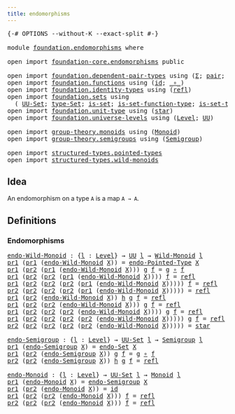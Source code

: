 ```yaml
---
title: endomorphisms
---
```


<pre class="Agda"><a id="39" class="Symbol">{-#</a> <a id="43" class="Keyword">OPTIONS</a> <a id="51" class="Pragma">--without-K</a> <a id="63" class="Pragma">--exact-split</a> <a id="77" class="Symbol">#-}</a>

<a id="82" class="Keyword">module</a> <a id="89" href="foundation.endomorphisms.html" class="Module">foundation.endomorphisms</a> <a id="114" class="Keyword">where</a>

<a id="121" class="Keyword">open</a> <a id="126" class="Keyword">import</a> <a id="133" href="foundation-core.endomorphisms.html" class="Module">foundation-core.endomorphisms</a> <a id="163" class="Keyword">public</a>

<a id="171" class="Keyword">open</a> <a id="176" class="Keyword">import</a> <a id="183" href="foundation.dependent-pair-types.html" class="Module">foundation.dependent-pair-types</a> <a id="215" class="Keyword">using</a> <a id="221" class="Symbol">(</a><a id="222" href="foundation-core.dependent-pair-types.html#515" class="Record">Σ</a><a id="223" class="Symbol">;</a> <a id="225" href="foundation-core.dependent-pair-types.html#588" class="InductiveConstructor">pair</a><a id="229" class="Symbol">;</a> <a id="231" href="foundation-core.dependent-pair-types.html#605" class="Field">pr1</a><a id="234" class="Symbol">;</a> <a id="236" href="foundation-core.dependent-pair-types.html#617" class="Field">pr2</a><a id="239" class="Symbol">)</a>
<a id="241" class="Keyword">open</a> <a id="246" class="Keyword">import</a> <a id="253" href="foundation.functions.html" class="Module">foundation.functions</a> <a id="274" class="Keyword">using</a> <a id="280" class="Symbol">(</a><a id="281" href="foundation-core.functions.html#322" class="Function">id</a><a id="283" class="Symbol">;</a> <a id="285" href="foundation-core.functions.html#420" class="Function Operator">_∘_</a><a id="288" class="Symbol">)</a>
<a id="290" class="Keyword">open</a> <a id="295" class="Keyword">import</a> <a id="302" href="foundation.identity-types.html" class="Module">foundation.identity-types</a> <a id="328" class="Keyword">using</a> <a id="334" class="Symbol">(</a><a id="335" href="foundation-core.identity-types.html#1820" class="InductiveConstructor">refl</a><a id="339" class="Symbol">)</a>
<a id="341" class="Keyword">open</a> <a id="346" class="Keyword">import</a> <a id="353" href="foundation.sets.html" class="Module">foundation.sets</a> <a id="369" class="Keyword">using</a>
  <a id="377" class="Symbol">(</a> <a id="379" href="foundation-core.sets.html#1190" class="Function">UU-Set</a><a id="385" class="Symbol">;</a> <a id="387" href="foundation-core.sets.html#1304" class="Function">type-Set</a><a id="395" class="Symbol">;</a> <a id="397" href="foundation-core.sets.html#1113" class="Function">is-set</a><a id="403" class="Symbol">;</a> <a id="405" href="foundation.sets.html#4053" class="Function">is-set-function-type</a><a id="425" class="Symbol">;</a> <a id="427" href="foundation-core.sets.html#1355" class="Function">is-set-type-Set</a><a id="442" class="Symbol">)</a>
<a id="444" class="Keyword">open</a> <a id="449" class="Keyword">import</a> <a id="456" href="foundation.unit-type.html" class="Module">foundation.unit-type</a> <a id="477" class="Keyword">using</a> <a id="483" class="Symbol">(</a><a id="484" href="foundation.unit-type.html#1108" class="InductiveConstructor">star</a><a id="488" class="Symbol">)</a>
<a id="490" class="Keyword">open</a> <a id="495" class="Keyword">import</a> <a id="502" href="foundation.universe-levels.html" class="Module">foundation.universe-levels</a> <a id="529" class="Keyword">using</a> <a id="535" class="Symbol">(</a><a id="536" href="Agda.Primitive.html#597" class="Postulate">Level</a><a id="541" class="Symbol">;</a> <a id="543" href="foundation-core.universe-levels.html#235" class="Primitive">UU</a><a id="545" class="Symbol">)</a>

<a id="548" class="Keyword">open</a> <a id="553" class="Keyword">import</a> <a id="560" href="group-theory.monoids.html" class="Module">group-theory.monoids</a> <a id="581" class="Keyword">using</a> <a id="587" class="Symbol">(</a><a id="588" href="group-theory.monoids.html#1025" class="Function">Monoid</a><a id="594" class="Symbol">)</a>
<a id="596" class="Keyword">open</a> <a id="601" class="Keyword">import</a> <a id="608" href="group-theory.semigroups.html" class="Module">group-theory.semigroups</a> <a id="632" class="Keyword">using</a> <a id="638" class="Symbol">(</a><a id="639" href="group-theory.semigroups.html#750" class="Function">Semigroup</a><a id="648" class="Symbol">)</a>

<a id="651" class="Keyword">open</a> <a id="656" class="Keyword">import</a> <a id="663" href="structured-types.pointed-types.html" class="Module">structured-types.pointed-types</a>
<a id="694" class="Keyword">open</a> <a id="699" class="Keyword">import</a> <a id="706" href="structured-types.wild-monoids.html" class="Module">structured-types.wild-monoids</a>
</pre>
## Idea

An endomorphism on a type `A` is a map `A → A`.

## Definitions

### Endomorphisms

<pre class="Agda"><a id="endo-Wild-Monoid"></a><a id="842" href="foundation.endomorphisms.html#842" class="Function">endo-Wild-Monoid</a> <a id="859" class="Symbol">:</a> <a id="861" class="Symbol">{</a><a id="862" href="foundation.endomorphisms.html#862" class="Bound">l</a> <a id="864" class="Symbol">:</a> <a id="866" href="Agda.Primitive.html#597" class="Postulate">Level</a><a id="871" class="Symbol">}</a> <a id="873" class="Symbol">→</a> <a id="875" href="foundation-core.universe-levels.html#235" class="Primitive">UU</a> <a id="878" href="foundation.endomorphisms.html#862" class="Bound">l</a> <a id="880" class="Symbol">→</a> <a id="882" href="structured-types.wild-monoids.html#2880" class="Function">Wild-Monoid</a> <a id="894" href="foundation.endomorphisms.html#862" class="Bound">l</a>
<a id="896" href="foundation-core.dependent-pair-types.html#605" class="Field">pr1</a> <a id="900" class="Symbol">(</a><a id="901" href="foundation-core.dependent-pair-types.html#605" class="Field">pr1</a> <a id="905" class="Symbol">(</a><a id="906" href="foundation.endomorphisms.html#842" class="Function">endo-Wild-Monoid</a> <a id="923" href="foundation.endomorphisms.html#923" class="Bound">X</a><a id="924" class="Symbol">))</a> <a id="927" class="Symbol">=</a> <a id="929" href="foundation-core.endomorphisms.html#666" class="Function">endo-Pointed-Type</a> <a id="947" href="foundation.endomorphisms.html#923" class="Bound">X</a>
<a id="949" href="foundation-core.dependent-pair-types.html#605" class="Field">pr1</a> <a id="953" class="Symbol">(</a><a id="954" href="foundation-core.dependent-pair-types.html#617" class="Field">pr2</a> <a id="958" class="Symbol">(</a><a id="959" href="foundation-core.dependent-pair-types.html#605" class="Field">pr1</a> <a id="963" class="Symbol">(</a><a id="964" href="foundation.endomorphisms.html#842" class="Function">endo-Wild-Monoid</a> <a id="981" href="foundation.endomorphisms.html#981" class="Bound">X</a><a id="982" class="Symbol">)))</a> <a id="986" href="foundation.endomorphisms.html#986" class="Bound">g</a> <a id="988" href="foundation.endomorphisms.html#988" class="Bound">f</a> <a id="990" class="Symbol">=</a> <a id="992" href="foundation.endomorphisms.html#986" class="Bound">g</a> <a id="994" href="foundation-core.functions.html#420" class="Function Operator">∘</a> <a id="996" href="foundation.endomorphisms.html#988" class="Bound">f</a>
<a id="998" href="foundation-core.dependent-pair-types.html#605" class="Field">pr1</a> <a id="1002" class="Symbol">(</a><a id="1003" href="foundation-core.dependent-pair-types.html#617" class="Field">pr2</a> <a id="1007" class="Symbol">(</a><a id="1008" href="foundation-core.dependent-pair-types.html#617" class="Field">pr2</a> <a id="1012" class="Symbol">(</a><a id="1013" href="foundation-core.dependent-pair-types.html#605" class="Field">pr1</a> <a id="1017" class="Symbol">(</a><a id="1018" href="foundation.endomorphisms.html#842" class="Function">endo-Wild-Monoid</a> <a id="1035" href="foundation.endomorphisms.html#1035" class="Bound">X</a><a id="1036" class="Symbol">))))</a> <a id="1041" href="foundation.endomorphisms.html#1041" class="Bound">f</a> <a id="1043" class="Symbol">=</a> <a id="1045" href="foundation-core.identity-types.html#1820" class="InductiveConstructor">refl</a>
<a id="1050" href="foundation-core.dependent-pair-types.html#605" class="Field">pr1</a> <a id="1054" class="Symbol">(</a><a id="1055" href="foundation-core.dependent-pair-types.html#617" class="Field">pr2</a> <a id="1059" class="Symbol">(</a><a id="1060" href="foundation-core.dependent-pair-types.html#617" class="Field">pr2</a> <a id="1064" class="Symbol">(</a><a id="1065" href="foundation-core.dependent-pair-types.html#617" class="Field">pr2</a> <a id="1069" class="Symbol">(</a><a id="1070" href="foundation-core.dependent-pair-types.html#605" class="Field">pr1</a> <a id="1074" class="Symbol">(</a><a id="1075" href="foundation.endomorphisms.html#842" class="Function">endo-Wild-Monoid</a> <a id="1092" href="foundation.endomorphisms.html#1092" class="Bound">X</a><a id="1093" class="Symbol">)))))</a> <a id="1099" href="foundation.endomorphisms.html#1099" class="Bound">f</a> <a id="1101" class="Symbol">=</a> <a id="1103" href="foundation-core.identity-types.html#1820" class="InductiveConstructor">refl</a>
<a id="1108" href="foundation-core.dependent-pair-types.html#617" class="Field">pr2</a> <a id="1112" class="Symbol">(</a><a id="1113" href="foundation-core.dependent-pair-types.html#617" class="Field">pr2</a> <a id="1117" class="Symbol">(</a><a id="1118" href="foundation-core.dependent-pair-types.html#617" class="Field">pr2</a> <a id="1122" class="Symbol">(</a><a id="1123" href="foundation-core.dependent-pair-types.html#617" class="Field">pr2</a> <a id="1127" class="Symbol">(</a><a id="1128" href="foundation-core.dependent-pair-types.html#605" class="Field">pr1</a> <a id="1132" class="Symbol">(</a><a id="1133" href="foundation.endomorphisms.html#842" class="Function">endo-Wild-Monoid</a> <a id="1150" href="foundation.endomorphisms.html#1150" class="Bound">X</a><a id="1151" class="Symbol">)))))</a> <a id="1157" class="Symbol">=</a> <a id="1159" href="foundation-core.identity-types.html#1820" class="InductiveConstructor">refl</a>
<a id="1164" href="foundation-core.dependent-pair-types.html#605" class="Field">pr1</a> <a id="1168" class="Symbol">(</a><a id="1169" href="foundation-core.dependent-pair-types.html#617" class="Field">pr2</a> <a id="1173" class="Symbol">(</a><a id="1174" href="foundation.endomorphisms.html#842" class="Function">endo-Wild-Monoid</a> <a id="1191" href="foundation.endomorphisms.html#1191" class="Bound">X</a><a id="1192" class="Symbol">))</a> <a id="1195" href="foundation.endomorphisms.html#1195" class="Bound">h</a> <a id="1197" href="foundation.endomorphisms.html#1197" class="Bound">g</a> <a id="1199" href="foundation.endomorphisms.html#1199" class="Bound">f</a> <a id="1201" class="Symbol">=</a> <a id="1203" href="foundation-core.identity-types.html#1820" class="InductiveConstructor">refl</a>
<a id="1208" href="foundation-core.dependent-pair-types.html#605" class="Field">pr1</a> <a id="1212" class="Symbol">(</a><a id="1213" href="foundation-core.dependent-pair-types.html#617" class="Field">pr2</a> <a id="1217" class="Symbol">(</a><a id="1218" href="foundation-core.dependent-pair-types.html#617" class="Field">pr2</a> <a id="1222" class="Symbol">(</a><a id="1223" href="foundation.endomorphisms.html#842" class="Function">endo-Wild-Monoid</a> <a id="1240" href="foundation.endomorphisms.html#1240" class="Bound">X</a><a id="1241" class="Symbol">)))</a> <a id="1245" href="foundation.endomorphisms.html#1245" class="Bound">g</a> <a id="1247" href="foundation.endomorphisms.html#1247" class="Bound">f</a> <a id="1249" class="Symbol">=</a> <a id="1251" href="foundation-core.identity-types.html#1820" class="InductiveConstructor">refl</a>
<a id="1256" href="foundation-core.dependent-pair-types.html#605" class="Field">pr1</a> <a id="1260" class="Symbol">(</a><a id="1261" href="foundation-core.dependent-pair-types.html#617" class="Field">pr2</a> <a id="1265" class="Symbol">(</a><a id="1266" href="foundation-core.dependent-pair-types.html#617" class="Field">pr2</a> <a id="1270" class="Symbol">(</a><a id="1271" href="foundation-core.dependent-pair-types.html#617" class="Field">pr2</a> <a id="1275" class="Symbol">(</a><a id="1276" href="foundation.endomorphisms.html#842" class="Function">endo-Wild-Monoid</a> <a id="1293" href="foundation.endomorphisms.html#1293" class="Bound">X</a><a id="1294" class="Symbol">))))</a> <a id="1299" href="foundation.endomorphisms.html#1299" class="Bound">g</a> <a id="1301" href="foundation.endomorphisms.html#1301" class="Bound">f</a> <a id="1303" class="Symbol">=</a> <a id="1305" href="foundation-core.identity-types.html#1820" class="InductiveConstructor">refl</a>
<a id="1310" href="foundation-core.dependent-pair-types.html#605" class="Field">pr1</a> <a id="1314" class="Symbol">(</a><a id="1315" href="foundation-core.dependent-pair-types.html#617" class="Field">pr2</a> <a id="1319" class="Symbol">(</a><a id="1320" href="foundation-core.dependent-pair-types.html#617" class="Field">pr2</a> <a id="1324" class="Symbol">(</a><a id="1325" href="foundation-core.dependent-pair-types.html#617" class="Field">pr2</a> <a id="1329" class="Symbol">(</a><a id="1330" href="foundation-core.dependent-pair-types.html#617" class="Field">pr2</a> <a id="1334" class="Symbol">(</a><a id="1335" href="foundation.endomorphisms.html#842" class="Function">endo-Wild-Monoid</a> <a id="1352" href="foundation.endomorphisms.html#1352" class="Bound">X</a><a id="1353" class="Symbol">)))))</a> <a id="1359" href="foundation.endomorphisms.html#1359" class="Bound">g</a> <a id="1361" href="foundation.endomorphisms.html#1361" class="Bound">f</a> <a id="1363" class="Symbol">=</a> <a id="1365" href="foundation-core.identity-types.html#1820" class="InductiveConstructor">refl</a>
<a id="1370" href="foundation-core.dependent-pair-types.html#617" class="Field">pr2</a> <a id="1374" class="Symbol">(</a><a id="1375" href="foundation-core.dependent-pair-types.html#617" class="Field">pr2</a> <a id="1379" class="Symbol">(</a><a id="1380" href="foundation-core.dependent-pair-types.html#617" class="Field">pr2</a> <a id="1384" class="Symbol">(</a><a id="1385" href="foundation-core.dependent-pair-types.html#617" class="Field">pr2</a> <a id="1389" class="Symbol">(</a><a id="1390" href="foundation-core.dependent-pair-types.html#617" class="Field">pr2</a> <a id="1394" class="Symbol">(</a><a id="1395" href="foundation.endomorphisms.html#842" class="Function">endo-Wild-Monoid</a> <a id="1412" href="foundation.endomorphisms.html#1412" class="Bound">X</a><a id="1413" class="Symbol">)))))</a> <a id="1419" class="Symbol">=</a> <a id="1421" href="foundation.unit-type.html#1108" class="InductiveConstructor">star</a>

<a id="endo-Semigroup"></a><a id="1427" href="foundation.endomorphisms.html#1427" class="Function">endo-Semigroup</a> <a id="1442" class="Symbol">:</a> <a id="1444" class="Symbol">{</a><a id="1445" href="foundation.endomorphisms.html#1445" class="Bound">l</a> <a id="1447" class="Symbol">:</a> <a id="1449" href="Agda.Primitive.html#597" class="Postulate">Level</a><a id="1454" class="Symbol">}</a> <a id="1456" class="Symbol">→</a> <a id="1458" href="foundation-core.sets.html#1190" class="Function">UU-Set</a> <a id="1465" href="foundation.endomorphisms.html#1445" class="Bound">l</a> <a id="1467" class="Symbol">→</a> <a id="1469" href="group-theory.semigroups.html#750" class="Function">Semigroup</a> <a id="1479" href="foundation.endomorphisms.html#1445" class="Bound">l</a>
<a id="1481" href="foundation-core.dependent-pair-types.html#605" class="Field">pr1</a> <a id="1485" class="Symbol">(</a><a id="1486" href="foundation.endomorphisms.html#1427" class="Function">endo-Semigroup</a> <a id="1501" href="foundation.endomorphisms.html#1501" class="Bound">X</a><a id="1502" class="Symbol">)</a> <a id="1504" class="Symbol">=</a> <a id="1506" href="foundation-core.endomorphisms.html#532" class="Function">endo-Set</a> <a id="1515" href="foundation.endomorphisms.html#1501" class="Bound">X</a>
<a id="1517" href="foundation-core.dependent-pair-types.html#605" class="Field">pr1</a> <a id="1521" class="Symbol">(</a><a id="1522" href="foundation-core.dependent-pair-types.html#617" class="Field">pr2</a> <a id="1526" class="Symbol">(</a><a id="1527" href="foundation.endomorphisms.html#1427" class="Function">endo-Semigroup</a> <a id="1542" href="foundation.endomorphisms.html#1542" class="Bound">X</a><a id="1543" class="Symbol">))</a> <a id="1546" href="foundation.endomorphisms.html#1546" class="Bound">g</a> <a id="1548" href="foundation.endomorphisms.html#1548" class="Bound">f</a> <a id="1550" class="Symbol">=</a> <a id="1552" href="foundation.endomorphisms.html#1546" class="Bound">g</a> <a id="1554" href="foundation-core.functions.html#420" class="Function Operator">∘</a> <a id="1556" href="foundation.endomorphisms.html#1548" class="Bound">f</a>
<a id="1558" href="foundation-core.dependent-pair-types.html#617" class="Field">pr2</a> <a id="1562" class="Symbol">(</a><a id="1563" href="foundation-core.dependent-pair-types.html#617" class="Field">pr2</a> <a id="1567" class="Symbol">(</a><a id="1568" href="foundation.endomorphisms.html#1427" class="Function">endo-Semigroup</a> <a id="1583" href="foundation.endomorphisms.html#1583" class="Bound">X</a><a id="1584" class="Symbol">))</a> <a id="1587" href="foundation.endomorphisms.html#1587" class="Bound">h</a> <a id="1589" href="foundation.endomorphisms.html#1589" class="Bound">g</a> <a id="1591" href="foundation.endomorphisms.html#1591" class="Bound">f</a> <a id="1593" class="Symbol">=</a> <a id="1595" href="foundation-core.identity-types.html#1820" class="InductiveConstructor">refl</a>

<a id="endo-Monoid"></a><a id="1601" href="foundation.endomorphisms.html#1601" class="Function">endo-Monoid</a> <a id="1613" class="Symbol">:</a> <a id="1615" class="Symbol">{</a><a id="1616" href="foundation.endomorphisms.html#1616" class="Bound">l</a> <a id="1618" class="Symbol">:</a> <a id="1620" href="Agda.Primitive.html#597" class="Postulate">Level</a><a id="1625" class="Symbol">}</a> <a id="1627" class="Symbol">→</a> <a id="1629" href="foundation-core.sets.html#1190" class="Function">UU-Set</a> <a id="1636" href="foundation.endomorphisms.html#1616" class="Bound">l</a> <a id="1638" class="Symbol">→</a> <a id="1640" href="group-theory.monoids.html#1025" class="Function">Monoid</a> <a id="1647" href="foundation.endomorphisms.html#1616" class="Bound">l</a>
<a id="1649" href="foundation-core.dependent-pair-types.html#605" class="Field">pr1</a> <a id="1653" class="Symbol">(</a><a id="1654" href="foundation.endomorphisms.html#1601" class="Function">endo-Monoid</a> <a id="1666" href="foundation.endomorphisms.html#1666" class="Bound">X</a><a id="1667" class="Symbol">)</a> <a id="1669" class="Symbol">=</a> <a id="1671" href="foundation.endomorphisms.html#1427" class="Function">endo-Semigroup</a> <a id="1686" href="foundation.endomorphisms.html#1666" class="Bound">X</a>
<a id="1688" href="foundation-core.dependent-pair-types.html#605" class="Field">pr1</a> <a id="1692" class="Symbol">(</a><a id="1693" href="foundation-core.dependent-pair-types.html#617" class="Field">pr2</a> <a id="1697" class="Symbol">(</a><a id="1698" href="foundation.endomorphisms.html#1601" class="Function">endo-Monoid</a> <a id="1710" href="foundation.endomorphisms.html#1710" class="Bound">X</a><a id="1711" class="Symbol">))</a> <a id="1714" class="Symbol">=</a> <a id="1716" href="foundation-core.functions.html#322" class="Function">id</a>
<a id="1719" href="foundation-core.dependent-pair-types.html#605" class="Field">pr1</a> <a id="1723" class="Symbol">(</a><a id="1724" href="foundation-core.dependent-pair-types.html#617" class="Field">pr2</a> <a id="1728" class="Symbol">(</a><a id="1729" href="foundation-core.dependent-pair-types.html#617" class="Field">pr2</a> <a id="1733" class="Symbol">(</a><a id="1734" href="foundation.endomorphisms.html#1601" class="Function">endo-Monoid</a> <a id="1746" href="foundation.endomorphisms.html#1746" class="Bound">X</a><a id="1747" class="Symbol">)))</a> <a id="1751" href="foundation.endomorphisms.html#1751" class="Bound">f</a> <a id="1753" class="Symbol">=</a> <a id="1755" href="foundation-core.identity-types.html#1820" class="InductiveConstructor">refl</a>
<a id="1760" href="foundation-core.dependent-pair-types.html#617" class="Field">pr2</a> <a id="1764" class="Symbol">(</a><a id="1765" href="foundation-core.dependent-pair-types.html#617" class="Field">pr2</a> <a id="1769" class="Symbol">(</a><a id="1770" href="foundation-core.dependent-pair-types.html#617" class="Field">pr2</a> <a id="1774" class="Symbol">(</a><a id="1775" href="foundation.endomorphisms.html#1601" class="Function">endo-Monoid</a> <a id="1787" href="foundation.endomorphisms.html#1787" class="Bound">X</a><a id="1788" class="Symbol">)))</a> <a id="1792" href="foundation.endomorphisms.html#1792" class="Bound">f</a> <a id="1794" class="Symbol">=</a> <a id="1796" href="foundation-core.identity-types.html#1820" class="InductiveConstructor">refl</a>
</pre>